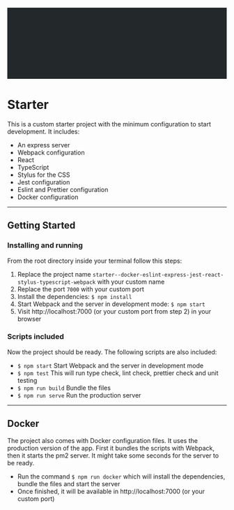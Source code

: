 ![Banner Image](docs/banner.png)

# Starter

This is a custom starter project with the minimum configuration to start development. It includes:

- An express server
- Webpack configuration
- React
- TypeScript
- Stylus for the CSS
- Jest configuration
- Eslint and Prettier configuration
- Docker configuration

---

## Getting Started

### Installing and running

From the root directory inside your terminal follow this steps:

1. Replace the project name `starter--docker-eslint-express-jest-react-stylus-typescript-webpack` with your custom name
2. Replace the port `7000` with your custom port
3. Install the dependencies: `$ npm install`
4. Start Webpack and the server in development mode: `$ npm start`
5. Visit http://localhost:7000 (or your custom port from step 2) in your browser

### Scripts included

Now the project should be ready. The following scripts are also included:

- `$ npm start` Start Webpack and the server in development mode
- `$ npm test` This will run type check, lint check, prettier check and unit testing
- `$ npm run build` Bundle the files
- `$ npm run serve` Run the production server

---

## Docker

The project also comes with Docker configuration files. It uses the production version of the app. First it bundles the scripts with Webpack, then it starts the pm2 server. It might take some seconds for the server to be ready.

- Run the command `$ npm run docker` which will install the dependencies, bundle the files and start the server
- Once finished, it will be available in http://localhost:7000 (or your custom port)
